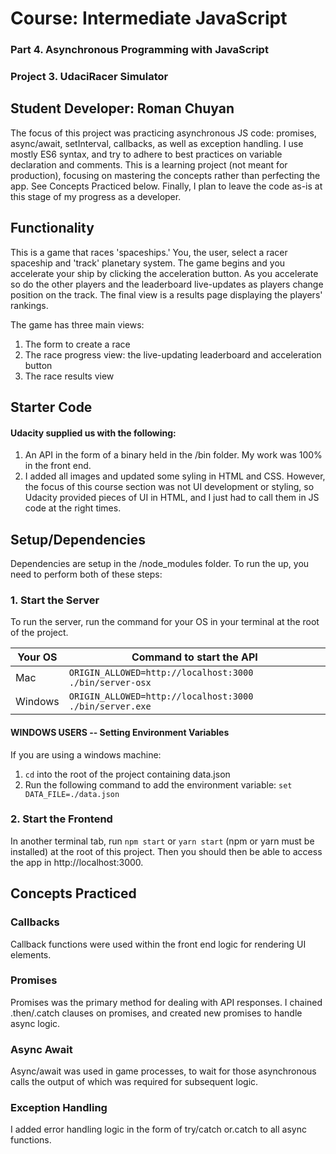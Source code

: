 # Course: Intermediate JavaScript
### Part 4. Asynchronous Programming with JavaScript
### Project 3. UdaciRacer Simulator

## Student Developer: Roman Chuyan
The focus of this project was practicing asynchronous JS code: promises, async/await, setInterval, callbacks, as well as exception handling.
I use mostly ES6 syntax, and try to adhere to best practices on variable declaration and comments. 
This is a learning project (not meant for production), focusing on mastering the concepts rather than perfecting the app.
See Concepts Practiced below. Finally, I plan to leave the code as-is at this stage of my progress as a developer.

## Functionality
This is a game that races 'spaceships.' You, the user, select a racer spaceship and 'track' planetary system. The game begins and you accelerate your ship by clicking the acceleration button. As you accelerate so do the other players and the leaderboard live-updates as players change position on the track. The final view is a results page displaying the players' rankings.

The game has three main views:
1. The form to create a race
2. The race progress view: the live-updating leaderboard and acceleration button
3. The race results view

## Starter Code
#### Udacity supplied us with the following:
1. An API in the form of a binary held in the /bin folder. My work was 100% in the front end.
2. I added all images and updated some syling in HTML and CSS. However, the focus of this course section was not UI development or styling, so Udacity provided pieces of UI in HTML, and I just had to call them in JS code at the right times. 

## Setup/Dependencies
Dependencies are setup in the /node_modules folder. To run the up, you need to perform both of these steps:

### 1. Start the Server
To run the server, run the command for your OS in your terminal at the root of the project.

| Your OS               | Command to start the API                                  |
| --------------------- | --------------------------------------------------------- |
| Mac                   | `ORIGIN_ALLOWED=http://localhost:3000 ./bin/server-osx`   |
| Windows               | `ORIGIN_ALLOWED=http://localhost:3000 ./bin/server.exe`   |

#### WINDOWS USERS -- Setting Environment Variables
If you are using a windows machine:
1. `cd` into the root of the project containing data.json 
2. Run the following command to add the environment variable:
```set DATA_FILE=./data.json```

### 2. Start the Frontend
In another terminal tab, run `npm start` or `yarn start` (npm or yarn must be installed) at the root of this project. Then you should then be able to access the app in http://localhost:3000.

## Concepts Practiced

### Callbacks 
Callback functions were used within the front end logic for rendering UI elements.

### Promises
Promises was the primary method for dealing with API responses. I chained .then/.catch clauses on promises, and created new promises to handle async logic.

### Async Await
Async/await was used in game processes, to wait for those asynchronous calls the output of which was required for subsequent logic. 

### Exception Handling 
I added error handling logic in the form of try/catch or.catch to all async functions.